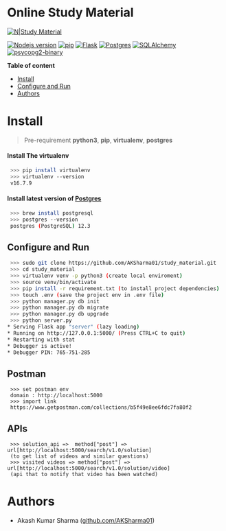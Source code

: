 # Online Study Material

[![N|Study Material](https://blog-digital.aakash.ac.in/wp-content/uploads/2018/10/online-education.png)](https://github.com/AKSharma01/study_material)

[![Nodejs version](https://img.shields.io/badge/python-3.7.6-blue.svg)](https://docs.python.org/3/) [![pip](https://img.shields.io/badge/pip-20.1-skyblue.svg)](https://pip.pypa.io/en/stable/) [![Flask](https://img.shields.io/badge/Flask-1.1.1-%23ff3300.svg)](https://flask.palletsprojects.com/en/1.1.x/) [![Postgres](https://img.shields.io/badge/postgres-12.3-green.svg)](https://www.postgresql.org/docs/12/index.html)  [![SQLAlchemy](https://img.shields.io/badge/SQLAlchemy-1.3.13-%23990099.svg)](https://docs.sqlalchemy.org/en/13/index.html)  [![psycopg2-binary](https://img.shields.io/badge/psycopg2--binary-4.17.1-green.svg)](https://pypi.org/project/psycopg2-binary/) 


__Table of content__
    
- [Install](#install)
- [Configure and Run](#configure-and-run)
- [Authors](#authors)


# Install
> Pre-requirement
**python3**, **pip**, **virtualenv**, **postgres**

#### Install The virtualenv
```sh
 >>> pip install virtualenv
 >>> virtualenv --version
 v16.7.9
```

#### Install latest version of [Postgres](http://www.postgresqltutorial.com/)
```sh
 >>> brew install postgresql
 >>> postgres --version
 postgres (PostgreSQL) 12.3
```

## Configure and Run
```sh
 >>> sudo git clone https://github.com/AKSharma01/study_material.git
 >>> cd study_material
 >>> virtualenv venv -p python3 (create local enviroment)
 >>> source venv/bin/activate
 >>> pip install -r requirement.txt (to install project dependencies)
 >>> touch .env (save the project env in .env file)
 >>> python manager.py db init
 >>> python manager.py db migrate
 >>> python manager.py db upgrade
 >>> python server.py
* Serving Flask app "server" (lazy loading)
* Running on http://127.0.0.1:5000/ (Press CTRL+C to quit)
* Restarting with stat
* Debugger is active!
* Debugger PIN: 765-751-285
```

## Postman
```
 >>> set postman env 
 domain : http://localhost:5000
 >>> import link 
 https://www.getpostman.com/collections/b5f49e8ee6fdc7fa80f2
```

## APIs
```
 >>> solution_api =>  method["post"] => url[http://localhost:5000/search/v1.0/solution]
 (to get list of videos and similar questions)
 >>> visited videos => method["post"] => url[http://localhost:5000/search/v1.0/solution/video]
 (api that to notify that video has been watched)
```

# Authors
- Akash Kumar Sharma ([github.com/AKSharma01](https://github.com/AKSharma01))
